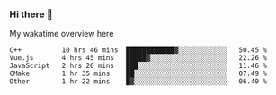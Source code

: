 ### Hi there 👋

<!--
**Jassy930/Jassy930** is a ✨ _special_ ✨ repository because its `README.md` (this file) appears on your GitHub profile.

Here are some ideas to get you started:

- 🔭 I’m currently working on ...
- 🌱 I’m currently learning ...
- 👯 I’m looking to collaborate on ...
- 🤔 I’m looking for help with ...
- 💬 Ask me about ...
- 📫 How to reach me: ...
- 😄 Pronouns: ...
- ⚡ Fun fact: ...
-->

My wakatime overview here
<!--START_SECTION:waka-->
```text
C++          10 hrs 46 mins  ████████████▓░░░░░░░░░░░░   50.45 % 
Vue.js       4 hrs 45 mins   █████▓░░░░░░░░░░░░░░░░░░░   22.26 % 
JavaScript   2 hrs 26 mins   ███░░░░░░░░░░░░░░░░░░░░░░   11.46 % 
CMake        1 hr 35 mins    ██░░░░░░░░░░░░░░░░░░░░░░░   07.49 % 
Other        1 hr 22 mins    █▓░░░░░░░░░░░░░░░░░░░░░░░   06.40 % 
```
<!--END_SECTION:waka-->

